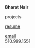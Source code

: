 **Bharat Nair**

projects

<a href="test.docx" download>
resume
  
<a href="mailto:bharat_nair@hotmail.com">email</a><br> 
510.999.1551
